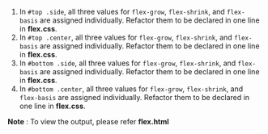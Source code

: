 1. In `#top .side`, all three values for `flex-grow`, `flex-shrink`, and `flex-basis` are assigned individually. Refactor them to be declared in one line in **flex.css**.
2. In `#top .center`, all three values for `flex-grow`, `flex-shrink`, and `flex-basis` are assigned individually. Refactor them to be declared in one line in **flex.css**.
3. In `#bottom .side`, all three values for `flex-grow`, `flex-shrink`, and `flex-basis` are assigned individually. Refactor them to be declared in one line in **flex.css**.
4. In `#bottom .center`, all three values for `flex-grow`, `flex-shrink`, and `flex-basis` are assigned individually. Refactor them to be declared in one line in **flex.css**.

**Note** : To view the output, please refer **flex.html**